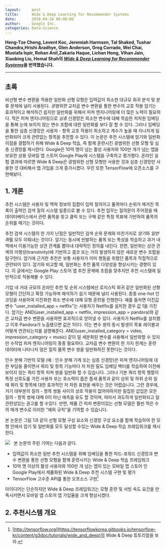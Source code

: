 ```yaml
---
layout:     post
title:      Wide & Deep Learning for Recommender Systems
date:       2018-04-28 00:00:00
author:     Google Inc.
categories: Data-Science
---  
```

  
  
**Heng-Tze Cheng, Levent Koc, Jeremiah Harmsen, Tal Shaked, Tushar Chandra,Hrishi Aradhye, Glen Anderson, Greg Corrado, Wei Chai, Mustafa Ispir, Rohan Anil,Zakaria Haque, Lichan Hong, Vihan Jain, Xiaobing Liu, Hemal Shah의 [*Wide & Deep Learning for Recommender Systems*](https://arxiv.org/pdf/1606.07792v1.pdf)을 번역했습니다.**
  
  
- - -
  
## 초록
  
비선형 변수 변환을 적용한 일반화 선형 모형은 입력값이 희소한 대규모 회귀 분석 및 분류 문제에 널리 사용된다. *광범위한* 교차곱 변수 변환을 통한 변수의 교호 작용 암기는 효과적이고 해석하긴 쉽지만 일반화를 위해서 피쳐 엔지니어링에 더 많은 노력이 필요하다. 적은 피쳐 엔지니어링으로 *심층* 신경망은 희소한 변수에 대해 학습한 저차원 임베딩을 통해 눈에 보이지 않는 변수 조합에 대한 일반화를 보다 잘 할 수 있다. 그러나 임베딩을 통한 심층 신경망은 사용자 - 항목 교호 작용이 희소하고 계수가 높을 때 지나치게 일반화되어 크게 관련없는 항목을 추천할 수 있다. 이 논문은 추천 시스템에 암기와 일반화 이점을 결합하기 위해 Wide & Deep 학습, 즉 함께 훈련시킨 광범위한 선형 모형 및 심층 신경망를 제시한다. Google은 10억 명이 넘는 활성 사용자와 100만 개가 넘는 앱을 보유한 상용 모바일 앱 스토어 Google Play에 시스템을 구축하고 평가했다. 온라인 실험 결과에 따르면 Wide & Deep은 광범위한 선형 모형만 사용한 것과 심층 신경망만 사용한 것 대비해서 앱 가입을 크게 증가시켰다. 우린 또한 TensorFlow에 오픈소스를 구현해놨다.
  
## 1. 개론
  
추천 시스템은 사용자 및 맥락 정보의 집합이 입력 질의이고 품목마다 순위가 매겨진 목록이 출력인 검색 질의 시스템 일종으로 볼 수 있다. 추천 업무는 질의문이 주어졌을 때 데이터베이스에서 관련 품목을 찾고 클릭 또는 구매 같은 특정 목표에 기반하여 품목의 순위를 매기는 것이다.
  
추천 검색 시스템의 한 가지 난점은 일반적인 검색 순위 문제와 마찬가지로 *암기*와 *일반화*를 모두 이뤄내는 것이다. 암기는 동시에 빈발하는 품목 또는 특성을 학습하고 과거 내역에서 이용가능한 상관 관계를 뽑아내 대략적인 정의를 내린다. 한편, 일반화는 상관 관계의 이행성(transtivity)에 기반하고 결코 또는 거의 발생하지 않은 새로운 변수 조합을 탐구한다. 암기에 근거한 추천은 보통 사용자가 이미 행동을 취했던 품목과 직접적으로 관련되어 있다. 암기와 비교할 때, 일반화는 추천 품목 다양성을 향상시키는 경향이 있다. 이 글에서는 Google Play 스토어 앱 추천 문제에 초점을 맞추지만 추천 시스템에 일반적으로 적용해볼 수 있다.
  
기업 내 거대 규모의 온라인 추천 및 순위 시스템에선 로지스틱 회귀 같은 일반화된 선형 모형이 간단하고 확장 가능하며 해석하기 쉽기 때문에 널리 사용된다. 종종 one-hot 인코딩을 사용하여 이진화한 희소 변수에 대해 모형 훈련을 진행한다. 예를 들자면 이진값 변수 "user_installed_app = netflix"는 사용자가 Netflix를 설치한 경우 값 1을 가진다. 암기는 AND(user_installed_app = netflix, impression_app = pandora)와 같은 교차곱 변수 변환을 사용하면 효과적으로 얻어낼 수 있다. 사용자가 Netflix를 설치했고 이후 Pandora가 노출됐으면 값은 1이다. 이는 변수 쌍의 동시 발생이 목표 레이블과 어떻게 연관되는지를 설명해준다. AND(user_installed_category = video, impression_category = music) 같이 덜 세분화된 변수를 사용해서 일반화할 수 있지만 수작업 피쳐 엔지니어링이 종종 필요하다. 교차곱 변수 변환의 한 가지 한계는 훈련 데이터에 나타나지 않은 질의 품목 변수 쌍을 일반화하진 못한다는 것이다.
  
인수 분해 기반의 모델 (예 : 인수 분해 기계 또는 심층 신경망)은 피쳐 엔지니어링에 대한 부담을 줄이면서 쿼리 및 항목 기능마다 저 차원 밀도 임베딩 벡터를 학습하여 이전에 보이지 않는 쿼리 항목 피쳐 쌍을 일반화 할 수 있습니다. 그러나 기본 쿼리 항목 행렬이 특정 선호도를 가진 사용자 또는 호소력이 좁은 틈새 품목과 같이 상위 및 하위 순위 일 때 쿼리 및 항목에 대한 효과적인 저 차원 표현을 배우는 것은 어렵습니다. 그런 경우에, 거기
대부분의 질의 - 항목 쌍들 사이의 상호 작용이 없어야하지만 밀집된 삽입은 모든 질의 - 항목 쌍에 대해 0이 아닌 예측을 유도 할 것이며, 따라서 과도하게 일반화되고 덜 관련성있는 권고를 할 수있다. 반면, 제품 간 피처 변환이있는 선형 모델은 훨씬 적은 수의 매개 변수로 이러한 "예외 규칙"을 기억할 수 있습니다.
  
본 논문은 그림 1과 같이 선형 모형 구성 요소와 신경망 구성 요소를 함께 학습하여 한 모형 안에서 암기 및 일반화를 모두 달성할 수있는 Wide & Deep 학습 프레임워크를 제시한다.

![](https://aldente0630.github.io/assets/wide_&_deep_learning_for_RS1.png)
  
본 논문의 주된 기여는 다음과 같다.
  
* 입력값이 희소한 일반 추천 시스템을 위해 임베딩을 통한 피드-포워드 신경망과 변수 변환을 통한 선형 모형을 함께 훈련시키는 Wide & Deep 학습 프레임워크
* 10억 명 이상의 활성 사용자와 100만 개 넘는 앱이 있는 모바일 앱 스토어 인 Google Play에서 제품화된 Wide & Deep 추천 시스템 구현 및 평가
* TensorFlow 고수준 API를 통한 오프소스 구현[^1]
  
아이디어는 단순하지만 Wide & Deep 프레임워크는 모형 훈련 및 서빙 속도 요건을 만족시키면서 모바일 앱 스토어 앱 가입율을 크게 향상시켰다.
  
## 2. 추천시스템 개요
  
[^1]: [http://tensorflow.org](https://tensorflowkorea.gitbooks.io/tensorflow-kr/content/g3doc/tutorials/wide_and_deep)의 Wide & Deep 튜토리얼을 보라.

